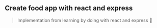 ## Create food app with react and express

> Implementation from learning by doing with react and express :rocket:
